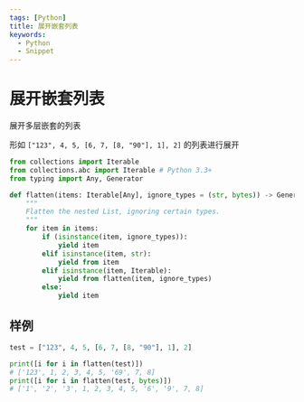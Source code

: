 ```yaml
---
tags: [Python]
title: 展开嵌套列表
keywords:
  - Python
  - Snippet
---
```


# 展开嵌套列表

展开多层嵌套的列表

形如 `["123", 4, 5, [6, 7, [8, "90"], 1], 2]` 的列表进行展开

```python showLineNumbers title="flatten"
from collections import Iterable
from collections.abc import Iterable # Python 3.3+
from typing import Any, Generator

def flatten(items: Iterable[Any], ignore_types = (str, bytes)) -> Generator[Any, None, None]:
    """
    Flatten the nested List, ignoring certain types.
    """
    for item in items:
        if (isinstance(item, ignore_types)):
            yield item
        elif isinstance(item, str):
            yield from item
        elif isinstance(item, Iterable):
            yield from flatten(item, ignore_types)
        else:
            yield item
```

## 样例

```python showLineNumbers title="e.g."
test = ["123", 4, 5, [6, 7, [8, "90"], 1], 2]

print([i for i in flatten(test)])
# ['123', 1, 2, 3, 4, 5, '69', 7, 8]
print([i for i in flatten(test, bytes)])
# ['1', '2', '3', 1, 2, 3, 4, 5, '6', '9', 7, 8]
```

